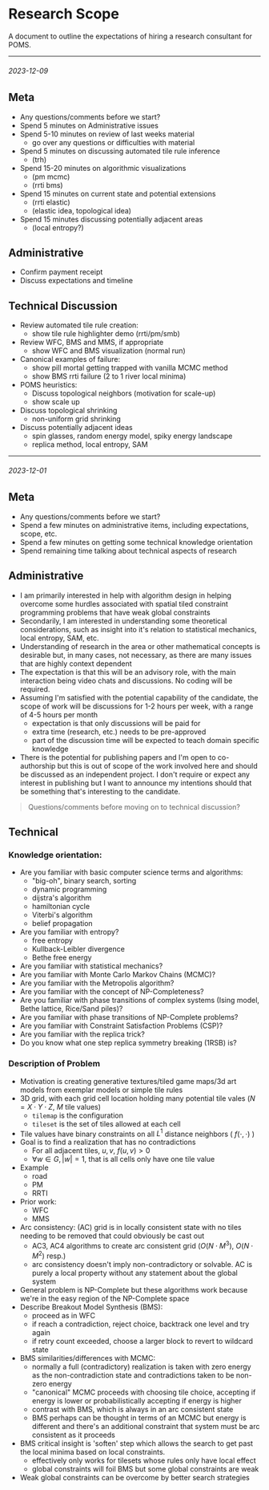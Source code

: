 Research Scope
===

A document to outline the expectations of hiring a research consultant for POMS.

---

###### 2023-12-09

Meta
---

* Any questions/comments before we start?
* Spend 5 minutes on Administrative issues
* Spend 5-10 minutes on review of last weeks material
  - go over any questions or difficulties with material
* Spend 5 minutes on discussing automated tile rule inference
  - (trh)
* Spend 15-20 minutes on algorithmic visualizations
  - (pm mcmc)
  - (rrti bms)
* Spend 15 minutes on current state and potential extensions
  - (rrti elastic)
  - (elastic idea, topological idea)
* Spend 15 minutes discussing potentially adjacent areas
  - (local entropy?)

Administrative
---

* Confirm payment receipt
* Discuss expectations and timeline

Technical Discussion
---

* Review automated tile rule creation:
  - show tile rule highlighter demo (rrti/pm/smb)
* Review WFC, BMS and MMS, if appropriate
  - show WFC and BMS visualization (normal run)
* Canonical examples of failure:
  - show pill mortal getting trapped with vanilla MCMC method
  - show BMS rrti failure (2 to 1 river local minima)
* POMS heuristics:
  - Discuss topological neighbors (motivation for scale-up)
  - show scale up 
* Discuss topological shrinking
  - non-uniform grid shrinking
* Discuss potentially adjacent ideas
  - spin glasses, random energy model, spiky energy landscape
  - replica method, local entropy, SAM

---

###### 2023-12-01

Meta
---

* Any questions/comments before we start?
* Spend a few minutes on administrative items, including expectations,
  scope, etc.
* Spend a few minutes on getting some technical knowledge orientation
* Spend remaining time talking about technical aspects of research

Administrative
---

* I am primarily interested in help with algorithm design in helping overcome some hurdles
  associated with spatial tiled constraint programming problems that have weak global constraints
* Secondarily, I am interested in understanding some theoretical considerations, such as insight
  into it's relation to statistical mechanics, local entropy, SAM, etc.
* Understanding of research in the area or other mathematical concepts is desirable
  but, in many cases, not necessary, as there are many issues that are highly
  context dependent
* The expectation is that this will be an advisory role, with the main interaction
  being video chats and discussions. No coding will be required.
* Assuming I'm satisfied with the potential capability of the candidate, the scope
  of work will be discussions for 1-2 hours per week, with a range of 4-5 hours per
  month
  - expectation is that only discussions will be paid for
  - extra time (research, etc.) needs to be pre-approved
  - part of the discussion time will be expected to teach domain specific knowledge
* There is the potential for publishing papers and I'm open to co-authorship but this
  is out of scope of the work involved here and should be discussed as an independent project.
  I don't require or expect any interest in publishing but I want to announce my intentions
  should that be something that's interesting to the candidate.

> Questions/comments before moving on to technical discussion?

Technical
---

### Knowledge orientation:

* Are you familiar with basic computer science terms and algorithms:
  - "big-oh", binary search, sorting
  - dynamic programming
  - dijstra's algorithm
  - hamiltonian cycle
  - Viterbi's algorithm
  - belief propagation
* Are you familiar with entropy?
  - free entropy
  - Kullback-Leibler divergence
  - Bethe free energy
* Are you familiar with statistical mechanics?
* Are you familiar with Monte Carlo Markov Chains (MCMC)?
* Are you familiar with the Metropolis algorithm?
* Are you familiar with the concept of NP-Completeness?
* Are you familiar with phase transitions of complex systems (Ising model, Bethe lattice, Rice/Sand piles)?
* Are you familiar with phase transitions of NP-Complete problems?
* Are you familiar with Constraint Satisfaction Problems (CSP)?
* Are you familiar with the replica trick?
* Do you know what one step replica symmetry breaking (1RSB) is?

### Description of Problem

* Motivation is creating generative textures/tiled game maps/3d art models from exemplar models or simple tile rules
* 3D grid, with each grid cell location holding many potential tile vales ($N = X \cdot Y \cdot Z$, $M$ tile values)
  - `tilemap` is the configuration
  - `tileset` is the set of tiles allowed at each cell
* Tile values have binary constraints on all $L^1$ distance neighbors ( $f(\cdot,\cdot)$ )
* Goal is to find a realization that has no contradictions
  - For all adjacent tiles, $u, v$, $f(u,v)>0$
  - $\forall w \in G, |w|=1$, that is all cells only have one tile value
* Example
  - road
  - PM
  - RRTI
* Prior work:
  - WFC
  - MMS
* Arc consistency: (AC) grid is in locally consistent state with no tiles needing to be
  removed that could obviously be cast out
  - AC3, AC4 algorithms to create arc consistent grid ($O(N \cdot M^3)$, $O(N \cdot M^2)$ resp.)
  - arc consistency doesn't imply non-contradictory or solvable. AC is purely a local property
    without any statement about the global system
* General problem is NP-Complete but these algorithms work because we're in the easy region of the NP-Complete space
* Describe Breakout Model Synthesis (BMS):
  - proceed as in WFC
  - if reach a contradiction, reject choice, backtrack one level and try again
  - if retry count exceeded, choose a larger block to revert to wildcard state
* BMS similarities/differences with MCMC:
  - normally a full (contradictory) realization is taken with zero energy as the
    non-contradiction state and contradictions taken to be non-zero energy
  - "canonical" MCMC proceeds with choosing tile choice, accepting if energy is lower
    or probabilistically accepting if energy is higher
  - contrast with BMS, which is always in an arc consistent state
  - BMS perhaps can be thought in terms of an MCMC but energy is different and there's
    an additional constraint that system must be arc consistent as it proceeds
* BMS critical insight is 'soften' step which allows the search to get past the local minima
  based on local constraints.
  - effectively only works for tilesets whose rules only have local effect
  - global constraints will foil BMS but some global constraints are weak
* Weak global constraints can be overcome by better search strategies

